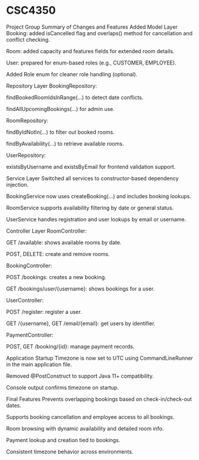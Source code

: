 # CSC4350
Project Group
Summary of Changes and Features Added
 Model Layer
Booking: added isCancelled flag and overlaps() method for cancellation and conflict checking.

Room: added capacity and features fields for extended room details.

User: prepared for enum-based roles (e.g., CUSTOMER, EMPLOYEE).

Added Role enum for cleaner role handling (optional).



Repository Layer
BookingRepository:

findBookedRoomIdsInRange(...) to detect date conflicts.

findAllUpcomingBookings(...) for admin use.

RoomRepository:

findByIdNotIn(...) to filter out booked rooms.

findByAvailability(...) to retrieve available rooms.

UserRepository:

existsByUsername and existsByEmail for frontend validation support.

Service Layer
Switched all services to constructor-based dependency injection.

BookingService now uses createBooking(...) and includes booking lookups.

RoomService supports availability filtering by date or general status.

UserService handles registration and user lookups by email or username.



Controller Layer
RoomController:

GET /available: shows available rooms by date.

POST, DELETE: create and remove rooms.

BookingController:

POST /bookings: creates a new booking.

GET /bookings/user/{username}: shows bookings for a user.

UserController:

POST /register: register a user.

GET /{username}, GET /email/{email}: get users by identifier.

PaymentController:

POST, GET /booking/{id}: manage payment records.



Application Startup
Timezone is now set to UTC using CommandLineRunner in the main application file.

Removed @PostConstruct to support Java 11+ compatibility.

Console output confirms timezone on startup.



Final Features
Prevents overlapping bookings based on check-in/check-out dates.

Supports booking cancellation and employee access to all bookings.

Room browsing with dynamic availability and detailed room info.

Payment lookup and creation tied to bookings.

Consistent timezone behavior across environments.